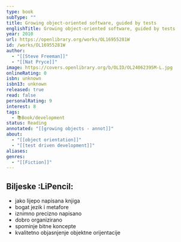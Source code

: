```yaml
---
type: book
subType: ""
title: Growing object-oriented software, guided by tests
englishTitle: Growing object-oriented software, guided by tests
year: 2010
url: https://openlibrary.org/works/OL16955281W
id: /works/OL16955281W
author:
  - "[[Steve Freeman]]"
  - "[[Nat Pryce]]"
image: https://covers.openlibrary.org/b/OLID/OL24062395M-L.jpg
onlineRating: 0
isbn: unknown
isbn13: unknown
released: true
read: false
personalRating: 9
interest: 8
tags:
  - 📚Book/development
status: Reading
annotated: "[[growing objects - annot]]"
about:
  - "[[object orientation]]"
  - "[[test driven development]]"
aliases:
genres:
  - "[[Fiction]]"
---
```


## Biljeske :LiPencil:

- jako lijepo napisana knjiga
- bogat jezik i metafore
- iznimno precizno napisano
- dobro organizirano
- spominje bitne koncepte
- kvalitetno objasnjenje objektne orijentacije